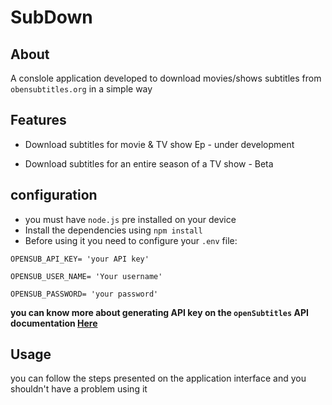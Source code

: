# SubDown

  

## About

A conslole application developed to download movies/shows subtitles from `obensubtitles.org` in a simple way

  

## Features

* Download subtitles for movie & TV show Ep - under development

* Download subtitles for an entire season of a TV show - Beta

  

## configuration

* you must have `node.js` pre installed on your device
* Install the dependencies using `npm install`
* Before using it you need to configure your `.env` file:

  

```
OPENSUB_API_KEY= 'your API key'

OPENSUB_USER_NAME= 'Your username'

OPENSUB_PASSWORD= 'your password'

```

**you can know more about generating API key on the `openSubtitles` API documentation [Here](https://opensubtitles.stoplight.io/docs/opensubtitles-api/ZG9jOjI3NTQ2OTAy-getting-started)**

  

## Usage

  

you can follow the steps presented on the application interface and you shouldn't have a problem using it